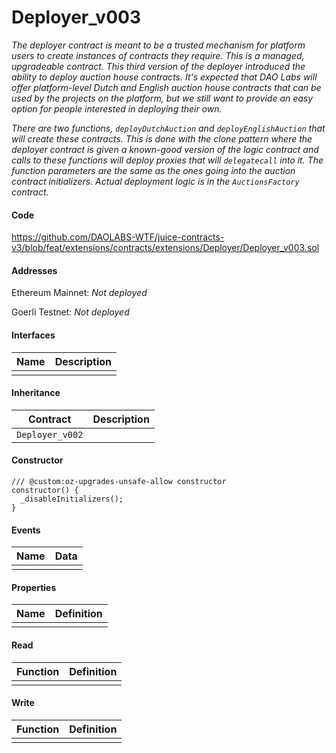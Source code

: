 # Deployer\_v003

*The deployer contract is meant to be a trusted mechanism for platform users to create instances of contracts they require. This is a managed, upgradeable contract. This third version of the deployer introduced the ability to deploy auction house contracts. It's expected that DAO Labs will offer platform-level Dutch and English auction house contracts that can be used by the projects on the platform, but we still want to provide an easy option for people interested in deploying their own.*

*There are two functions, `deployDutchAuction` and `deployEnglishAuction` that will create these contracts. This is done with the clone pattern where the deployer contract is given a known-good version of the logic contract and calls to these functions will deploy proxies that will `delegatecall` into it. The function parameters are the same as the ones going into the auction contract initializers. Actual deployment logic is in the `AuctionsFactory` contract.*


#### Code

https://github.com/DAOLABS-WTF/juice-contracts-v3/blob/feat/extensions/contracts/extensions/Deployer/Deployer_v003.sol

#### Addresses

Ethereum Mainnet: *Not deployed*

Goerli Testnet: *Not deployed*

#### Interfaces

|Name|Description|
|-|-|
|||

#### Inheritance

|Contract|Description|
|-|-|
|`Deployer_v002`||

#### Constructor

```
/// @custom:oz-upgrades-unsafe-allow constructor
constructor() {
  _disableInitializers();
}
```

#### Events

|Name|Data|
|-|-|
|||

#### Properties

|Name|Definition|
|-|-|
|||

#### Read

|Function|Definition|
|-|-|
|||

#### Write

|Function|Definition|
|-|-|
|||

